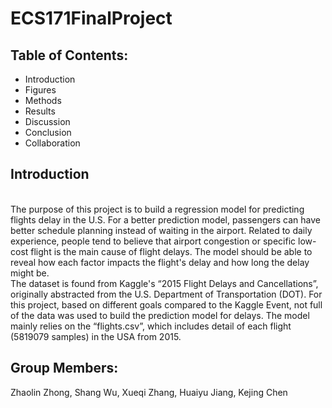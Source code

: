 # ECS171FinalProject

## Table of Contents:
  - Introduction
  - Figures
  - Methods
  - Results
  - Discussion
  - Conclusion
  - Collaboration



## Introduction
 <br/>	The purpose of this project is to build a regression model for predicting flights delay in the U.S.  For a better prediction model, passengers can have better schedule planning instead of waiting in the airport. Related to daily experience, people tend to believe that airport congestion or specific low-cost flight is the main cause of flight delays. The model should be able to reveal how each factor impacts the flight's delay and how long the delay might be. 
 <br />	The dataset is found from Kaggle's “2015 Flight Delays and Cancellations”, originally abstracted from the U.S. Department of Transportation (DOT). For this project, based on different goals compared to the Kaggle Event, not full of the data was used to build the prediction model for delays. The model mainly relies on the  “flights.csv”, which includes detail of each flight (5819079 samples) in the USA from 2015. 
 

## Group Members:
Zhaolin Zhong, 
Shang Wu,
Xueqi Zhang,
Huaiyu Jiang,
Kejing Chen

